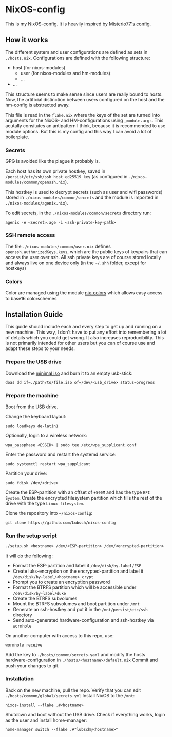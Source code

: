 # NixOS-config

This is my NixOS-config. It is heavily inspired by [Misterio77's config](https://git.sr.ht/~misterio/nix-config).

## How it works

The different system and user configurations are defined as sets in `./hosts.nix`. Configurations are defined with the following structure:

- host (for nixos-modules)
    - user (for nixos-modules and hm-modules)
    - ...
- ...

This structure seems to make sense since users are really bound to hosts. Now, the artificial distinction between users configured on the host and the hm-config is abstracted away.

This file is read in the `flake.nix` where the keys of the set are turned into arguments for the NixOS- and HM-configurations using `_module.args`. This acutally consitutes an antipattern I think, because it is recommended to use module options. But this is my config and this way I can avoid a lot of boilerplate.

### Secrets

GPG is avoided like the plague it probably is.

Each host has its own private hostkey, saved in `/persist/etc/ssh/ssh_host_ed25519_key` (as configured in `./nixos-modules/common/openssh.nix`).

This hostkey is used to decrypt secrets (such as user and wifi passwords) stored in `./nixos-modules/common/secrets` and the module is imported in `./nixos-modules/agenix.nix`).

To edit secrets, in the `./nixos-modules/common/secrets` directory run:
```
agenix -e <secret>.age -i <ssh-private-key-path>
```

### SSH remote access

The file `./nixos-modules/common/user.nix` defines `openssh.authorizedKeys.keys`, which are the public keys of keypairs that can access the user over ssh. All ssh private keys are of course stored locally and always live on one device only (in the `~/.shh` folder, except for hostkeys)

### Colors

Color are managed using the module [nix-colors](https://github.com/Misterio77/nix-color) which allows easy access to base16 colorschemes

## Installation Guide

This guide should include each and every step to get up and running on a new machine. This way, I don't have to put any effort into remembering a lot of details which you could get wrong. It also increases reproducibility. This is not primarily intended for other users but you can of course use and adapt these steps to your needs.

### Prepare the USB drive

Download the [minimal iso](https://nixos.org/download.html#nixos-iso) and burn it to an empty usb-stick:
```
doas dd if=./path/to/file.iso of=/dev/<usb_drive> status=progress
```

### Prepare the machine

Boot from the USB drive.

Change the keyboard layout:
```
sudo loadkeys de-latin1
```

Optionally, login to a wireless network:
```
wpa_passphase <ESSID> | sudo tee /etc/wpa_supplicant.conf
```
Enter the password and restart the systemd service:
```
sudo systemctl restart wpa_supplicant
```
Partition your drive:
```
sudo fdisk /dev/<drive>
```
Create the ESP-partition with an offset of `+500M` and has the type `EFI System`.
Create the encrypted filesystem partition which fills the rest of the drive with the type `Linux filesystem`.

Clone the repository into `~/nixos-config`:
```
git clone https://github.com/Lubsch/nixos-config
```

### Run the setup script
```
./setup.sh <hostname> /dev/<ESP-partition> /dev/<encrypted-partition>
```
It will do the following:
- Format the ESP-partition and label it `/dev/disk/by-label/ESP`
- Create luks-encryption on the encrypted-partition and label it `/dev/disk/by-label/<hostname>_crypt`
- Prompt you to create an encryption password
- Format the BTRFS partition which will be accessible under `/dev/disk/by-label/duke`
- Create the BTRFS subvolumes
- Mount the BTRFS subvolumes and boot partition under `/mnt`
- Generate an ssh-hostkey and put it in the `/mnt/persist/etc/ssh` directory
- Send auto-generated hardware-configuration and ssh-hostkey via `wormhole`

On another computer with access to this repo, use:
```
wormhole receive
```
Add the key to `./hosts/common/secrets.yaml` and modify the hosts hardware-configuration in `./hosts/<hostname>/default.nix`
Commit and push your changes to git.

### Installation
Back on the new machine, pull the repo. Verify that you can edit `./hosts/common/global/secrets.yml`
Install NixOS to the `/mnt`:
```
nixos-install --flake .#<hostname>
```
Shutdown and boot without the USB drive. Check if everything works, login as the user and install home-manager:
```
home-manager switch --flake .#"lubsch@<hostname>"
```

